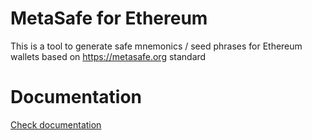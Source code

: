
# MetaSafe for Ethereum

This is a tool to generate safe mnemonics / seed phrases for Ethereum wallets based on
https://metasafe.org standard



# Documentation

[Check documentation](https://metasafe.org/documentation)